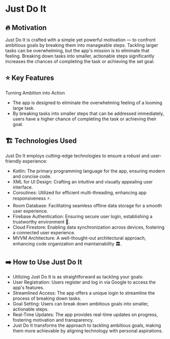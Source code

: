 # Just Do It
## 🔥 Motivation
Just Do It is crafted with a simple yet powerful motivation — to confront ambitious goals by breaking them into manageable steps. Tackling larger tasks can be overwhelming, but the app's mission is to eliminate that feeling. Breaking down tasks into smaller, actionable steps significantly increases the chances of completing the task or achieving the set goal.

## ⭐ Key Features
Turning Ambition into Action
- The app is designed to eliminate the overwhelming feeling of a looming large task.
- By breaking tasks into smaller steps that can be addressed immediately, users have a higher chance of completing the task or achieving their goal.

## 🏗️ Technologies Used
Just Do It employs cutting-edge technologies to ensure a robust and user-friendly experience:
- Kotlin: The primary programming language for the app, ensuring modern and concise code.
- XML for UI Design: Crafting an intuitive and visually appealing user interface.
- Coroutines: Utilized for efficient multi-threading, enhancing app responsiveness ⚡️.
- Room Database: Facilitating seamless offline data storage for a smooth user experience.
- Firebase Authentication: Ensuring secure user login, establishing a trustworthy environment 🔑.
- Cloud Firestore: Enabling data synchronization across devices, fostering a connected user experience.
- MVVM Architecture: A well-thought-out architectural approach, enhancing code organization and maintainability 🏛️.

## ➡️ How to Use Just Do It
- Utilizing Just Do It is as straightforward as tackling your goals:
- User Registration: Users register and log in via Google to access the app's features.
- Streamlined Access: The app offers a unique login to streamline the process of breaking down tasks.
- Goal Setting: Users can break down ambitious goals into smaller, actionable steps.
- Real-Time Updates: The app provides real-time updates on progress, fostering motivation and transparency.
- Just Do It transforms the approach to tackling ambitious goals, making them more achievable by aligning technology with personal aspirations.

